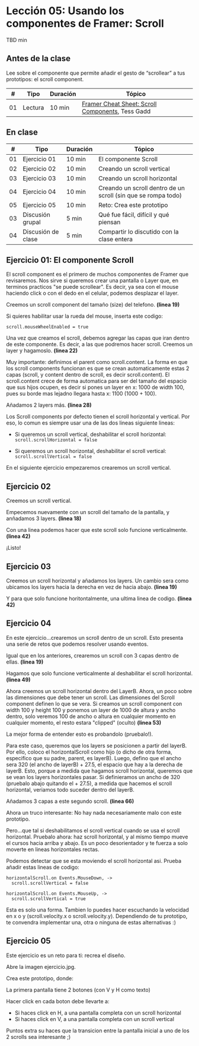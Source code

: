 # Lección 05: Usando los componentes de Framer: Scroll

TBD min

## Antes de la clase

Lee sobre el componente que permite añadir el gesto de  “scrollear” a tus prototipos: el scroll component.

| # | Tipo | Duración | Tópico
| - | ---- | -------- | ------
| 01 | Lectura | 10 min | [Framer Cheat Sheet: Scroll Components](https://blog.framer.com/framer-cheat-sheet-scroll-components-25825be636ae?source=user_profile---------2----------------), Tess Gadd


## En clase

| # | Tipo | Duración | Tópico
| - | ---- | -------- | ------
| 01 | Ejercicio 01 | 10 min | El componente Scroll
| 02 | Ejercicio 02 | 10 min | Creando un scroll vertical
| 03 | Ejercicio 03 | 10 min | Creando un scroll horizontal
| 04 | Ejercicio 04 | 10 min | Creando un scroll dentro de un scroll (sin que se rompa todo)
| 05 | Ejercicio 05 | 10 min | Reto: Crea este prototipo
| 03 | Discusión grupal | 5 min | Qué fue fácil, difícil y qué piensan
| 04 | Discusión de clase | 5 min | Compartir lo discutido con la clase entera

## Ejercicio 01: El componente Scroll

El scroll component es el primero de muchos componentes de Framer que revisaremos. Nos sirve si queremos crear una pantalla o Layer que, en terminos practicos "se puede scrollear". Es decir, ya sea con el mouse haciendo click o con el dedo en el celular, podemos desplazar el layer.

Creemos un scroll  component del tamaño (size) del telefono. **(linea 19)**

Si quieres habilitar usar la rueda del mouse, inserta este codigo:

`scroll.mouseWheelEnabled = true`

Una vez que creamos el scroll, debemos agregar las capas que iran dentro de este componente. Es decir, a las que podremos hacer scroll. Creemos un layer y hagamoslo. **(linea 22)**

Muy importante: definimos el parent como scroll.content. La forma en que los scroll components funcionan es que se crean automaticamente estas 2 capas (scroll, y content dentro de scroll, es decir scroll.content). El scroll.content crece de forma automatica para ser del tamaño del espacio que sus hijos ocupen, es decir si pones un layer en x: 1000 de width 100, pues su borde mas lejadno llegara hasta x: 1100 (1000 + 100).

Añadamos 2 layers más. **(linea 28)**

Los Scroll components por defecto tienen el scroll horizontal y vertical. Por eso, lo comun es siempre usar una de las dos lineas siguiente lineas:

* Si queremos un scroll vertical, deshabilitar el scroll horizontal: `scroll.scrollHorizontal = false`

* Si queremos un scroll horizontal, deshabilitar el scroll vertical: `scroll.scrollVertical = false`

En el siguiente ejercicio empezaremos crearemos un scroll vertical.


## Ejercicio 02

Creemos un scroll vertical.

Empecemos nuevamente con un scroll del tamaño de la pantalla, y anñadamos 3 layers. **(linea 18)**

Con una linea podemos hacer que este scroll solo funcione verticalmente. **(linea 42)**

¡Listo!

## Ejercicio 03

Creemos un scroll horizontal y añadamos los layers. Un cambio sera como ubicamos los layers hacia la derecha en vez de hacia abajo. **(linea 19)**

Y para que solo funcione horitontalmente, una ultima linea de codigo.  **(linea 42)**

## Ejercicio 04

En este ejercicio...crearemos un scroll dentro de un scroll. Esto presenta una serie de retos que podemos resolver usando eventos.

Igual que en los anteriores, crearemos un scroll con 3 capas dentro de ellas. **(linea 19)**

Hagamos que solo funcione verticalmente al deshabilitar el scroll horizontal. **(linea 49)**

Ahora creemos un scroll horizontal dentro del LayerB. Ahora, un poco sobre las dimensiones que debe tener un scroll. Las dimensiones del Scroll component definen lo que se vera. Si creamos un scroll component con width 100 y height 100 y ponemos un layer de 1000 de altura y ancho dentro, solo veremos 100 de ancho o altura en cualquier momento en cualquier momento, el resto estara "clipped" (oculto) **(linea 53)**

La mejor forma de entender esto es probandolo (pruebalo!).

Para este caso, queremos que los layers se posicionen a partir del layerB. Por ello, coloco el horizontalScroll como hijo (o dicho de otra forma, especifico que su padre, parent, es layerB). Luego, defino que el ancho sera 320 (el ancho de layerB) + 27.5, el espacio que hay a la derecha de layerB. Esto, porque a medida que hagamos scroll horizontal, queremos que se vean los layers horizontales pasar. Si definieramos un ancho de 320 (pruebalo abajo quitando el + 27.5), a medida que hacemos el scroll horizontal, veriamos todo suceder dentro del layerB.



Añadamos 3 capas a este segundo scroll. **(linea 66)**

Ahora un truco interesante: No hay nada necesariamente malo con este prototipo.

Pero...que tal si deshabilitamos el scroll vertical cuando se usa el scroll horizontal. Pruebalo ahora: haz scroll horizontal, y al mismo tiempo mueve el cursos hacia arriba y abajo. Es un poco desorientador y te fuerza a solo moverte en lineas horizontales rectas.

Podemos detectar que se esta moviendo el scroll horizontal asi. Prueba añadir estas lineas de codigo:

```
horizontalScroll.on Events.MouseDown, ->
  scroll.scrollVertical = false

horizontalScroll.on Events.MouseUp, ->
  scroll.scrollVertical = true
```

Esta es solo una forma. Tambien lo puedes hacer escuchando la velocidad en x o y (scroll.velocity.x o scroll.velocity.y). Dependiendo de tu prototipo, te convendra implementar una, otra o ninguna de estas alternativas :)

## Ejercicio 05

Este ejercicio es un reto para ti: recrea el diseño.

Abre la imagen ejercicio.jpg.

Crea este prototipo, donde:

La primera pantalla tiene 2 botones (con V y H como texto)

Hacer click en cada boton debe llevarte a:

* Si haces click en H, a una pantalla completa con un scroll horizontal
* Si haces click en V, a una pantalla completa con un scroll vertical

Puntos extra su haces que la transicion entre la pantalla inicial a uno de los 2 scrolls sea interesante ;)